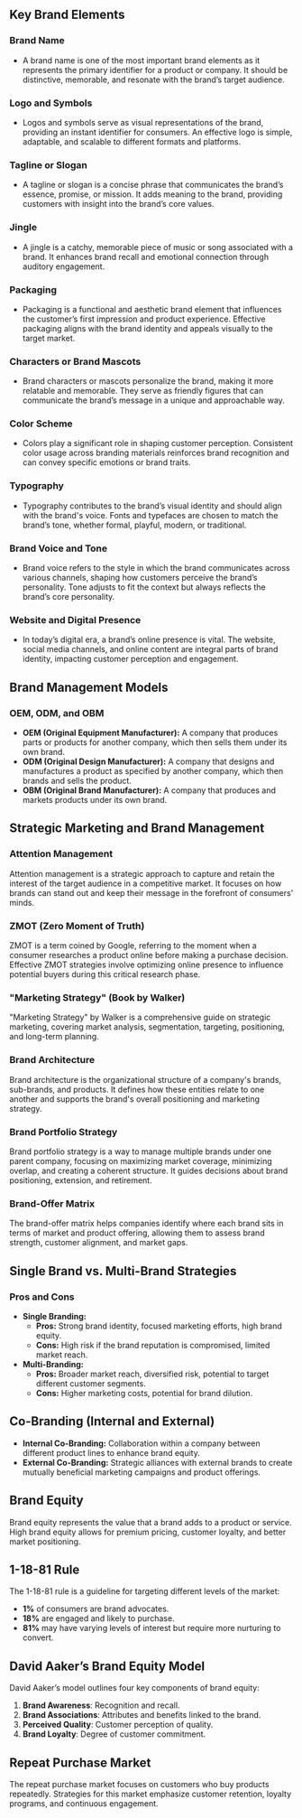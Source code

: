 ## Key Brand Elements

### **Brand Name**

- A brand name is one of the most important brand elements as it represents the primary identifier for a product or company. It should be distinctive, memorable, and resonate with the brand’s target audience.

### **Logo and Symbols**

- Logos and symbols serve as visual representations of the brand, providing an instant identifier for consumers. An effective logo is simple, adaptable, and scalable to different formats and platforms.

### **Tagline or Slogan**

- A tagline or slogan is a concise phrase that communicates the brand’s essence, promise, or mission. It adds meaning to the brand, providing customers with insight into the brand’s core values.

### **Jingle**

- A jingle is a catchy, memorable piece of music or song associated with a brand. It enhances brand recall and emotional connection through auditory engagement.

### **Packaging**

- Packaging is a functional and aesthetic brand element that influences the customer’s first impression and product experience. Effective packaging aligns with the brand identity and appeals visually to the target market.

### **Characters or Brand Mascots**

- Brand characters or mascots personalize the brand, making it more relatable and memorable. They serve as friendly figures that can communicate the brand’s message in a unique and approachable way.

### **Color Scheme**

- Colors play a significant role in shaping customer perception. Consistent color usage across branding materials reinforces brand recognition and can convey specific emotions or brand traits.

### **Typography**

- Typography contributes to the brand’s visual identity and should align with the brand's voice. Fonts and typefaces are chosen to match the brand’s tone, whether formal, playful, modern, or traditional.

### **Brand Voice and Tone**

- Brand voice refers to the style in which the brand communicates across various channels, shaping how customers perceive the brand’s personality. Tone adjusts to fit the context but always reflects the brand’s core personality.

### **Website and Digital Presence**

- In today’s digital era, a brand’s online presence is vital. The website, social media channels, and online content are integral parts of brand identity, impacting customer perception and engagement.

## Brand Management Models

### OEM, ODM, and OBM

- **OEM (Original Equipment Manufacturer):** A company that produces parts or products for another company, which then sells them under its own brand.
- **ODM (Original Design Manufacturer):** A company that designs and manufactures a product as specified by another company, which then brands and sells the product.
- **OBM (Original Brand Manufacturer):** A company that produces and markets products under its own brand.

## Strategic Marketing and Brand Management

### Attention Management

Attention management is a strategic approach to capture and retain the interest of the target audience in a competitive market. It focuses on how brands can stand out and keep their message in the forefront of consumers' minds.

### ZMOT (Zero Moment of Truth)

ZMOT is a term coined by Google, referring to the moment when a consumer researches a product online before making a purchase decision. Effective ZMOT strategies involve optimizing online presence to influence potential buyers during this critical research phase.

### "Marketing Strategy" (Book by Walker)

"Marketing Strategy" by Walker is a comprehensive guide on strategic marketing, covering market analysis, segmentation, targeting, positioning, and long-term planning.

### Brand Architecture

Brand architecture is the organizational structure of a company's brands, sub-brands, and products. It defines how these entities relate to one another and supports the brand's overall positioning and marketing strategy.

### Brand Portfolio Strategy

Brand portfolio strategy is a way to manage multiple brands under one parent company, focusing on maximizing market coverage, minimizing overlap, and creating a coherent structure. It guides decisions about brand positioning, extension, and retirement.

### Brand-Offer Matrix

The brand-offer matrix helps companies identify where each brand sits in terms of market and product offering, allowing them to assess brand strength, customer alignment, and market gaps.

## Single Brand vs. Multi-Brand Strategies

### Pros and Cons

- **Single Branding:**
  - **Pros:** Strong brand identity, focused marketing efforts, high brand equity.
  - **Cons:** High risk if the brand reputation is compromised, limited market reach.
- **Multi-Branding:**
  - **Pros:** Broader market reach, diversified risk, potential to target different customer segments.
  - **Cons:** Higher marketing costs, potential for brand dilution.

## Co-Branding (Internal and External)

- **Internal Co-Branding:** Collaboration within a company between different product lines to enhance brand equity.
- **External Co-Branding:** Strategic alliances with external brands to create mutually beneficial marketing campaigns and product offerings.

## Brand Equity

Brand equity represents the value that a brand adds to a product or service. High brand equity allows for premium pricing, customer loyalty, and better market positioning.

## 1-18-81 Rule

The 1-18-81 rule is a guideline for targeting different levels of the market:

- **1%** of consumers are brand advocates.
- **18%** are engaged and likely to purchase.
- **81%** may have varying levels of interest but require more nurturing to convert.

## David Aaker’s Brand Equity Model

David Aaker’s model outlines four key components of brand equity:

1. **Brand Awareness**: Recognition and recall.
2. **Brand Associations**: Attributes and benefits linked to the brand.
3. **Perceived Quality**: Customer perception of quality.
4. **Brand Loyalty**: Degree of customer commitment.

## Repeat Purchase Market

The repeat purchase market focuses on customers who buy products repeatedly. Strategies for this market emphasize customer retention, loyalty programs, and continuous engagement.
